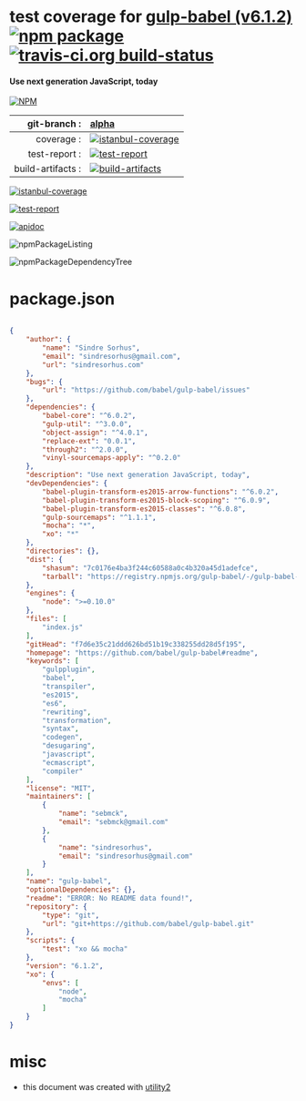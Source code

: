 # test coverage for  [gulp-babel (v6.1.2)](https://github.com/babel/gulp-babel#readme)  [![npm package](https://img.shields.io/npm/v/npmtest-gulp-babel.svg?style=flat-square)](https://www.npmjs.org/package/npmtest-gulp-babel) [![travis-ci.org build-status](https://api.travis-ci.org/npmtest/node-npmtest-gulp-babel.svg)](https://travis-ci.org/npmtest/node-npmtest-gulp-babel)
#### Use next generation JavaScript, today

[![NPM](https://nodei.co/npm/gulp-babel.png?downloads=true)](https://www.npmjs.com/package/gulp-babel)

| git-branch : | [alpha](https://github.com/npmtest/node-npmtest-gulp-babel/tree/alpha)|
|--:|:--|
| coverage : | [![istanbul-coverage](https://npmtest.github.io/node-npmtest-gulp-babel/build/coverage.badge.svg)](https://npmtest.github.io/node-npmtest-gulp-babel/build/coverage.html/index.html)|
| test-report : | [![test-report](https://npmtest.github.io/node-npmtest-gulp-babel/build/test-report.badge.svg)](https://npmtest.github.io/node-npmtest-gulp-babel/build/test-report.html)|
| build-artifacts : | [![build-artifacts](https://npmtest.github.io/node-npmtest-gulp-babel/glyphicons_144_folder_open.png)](https://github.com/npmtest/node-npmtest-gulp-babel/tree/gh-pages/build)|

[![istanbul-coverage](https://npmtest.github.io/node-npmtest-gulp-babel/build/screenCapture.buildCustomOrg.browser.coverage.html.png)](https://npmtest.github.io/node-npmtest-gulp-babel/build/coverage.html/index.html)

[![test-report](https://npmtest.github.io/node-npmtest-gulp-babel/build/screenCapture.buildCustomOrg.browser.%252Fhome%252Ftravis%252Fbuild%252Fnpmtest%252Fnode-npmtest-gulp-babel%252Ftmp%252Fbuild%252Ftest-report.html.png)](https://npmtest.github.io/node-npmtest-gulp-babel/build/test-report.html)

[![apidoc](https://npmdoc.github.io/node-npmdoc-gulp-babel/build/screenCapture.buildApidoc.browser.%252Fhome%252Ftravis%252Fbuild%252Fnpmdoc%252Fnode-npmdoc-gulp-babel%252Ftmp%252Fbuild%252Fapidoc.html.png)](https://npmdoc.github.io/node-npmdoc-gulp-babel/build/apidoc.html)

![npmPackageListing](https://npmtest.github.io/node-npmtest-gulp-babel/build/screenCapture.npmPackageListing.svg)

![npmPackageDependencyTree](https://npmtest.github.io/node-npmtest-gulp-babel/build/screenCapture.npmPackageDependencyTree.svg)



# package.json

```json

{
    "author": {
        "name": "Sindre Sorhus",
        "email": "sindresorhus@gmail.com",
        "url": "sindresorhus.com"
    },
    "bugs": {
        "url": "https://github.com/babel/gulp-babel/issues"
    },
    "dependencies": {
        "babel-core": "^6.0.2",
        "gulp-util": "^3.0.0",
        "object-assign": "^4.0.1",
        "replace-ext": "0.0.1",
        "through2": "^2.0.0",
        "vinyl-sourcemaps-apply": "^0.2.0"
    },
    "description": "Use next generation JavaScript, today",
    "devDependencies": {
        "babel-plugin-transform-es2015-arrow-functions": "^6.0.2",
        "babel-plugin-transform-es2015-block-scoping": "^6.0.9",
        "babel-plugin-transform-es2015-classes": "^6.0.8",
        "gulp-sourcemaps": "^1.1.1",
        "mocha": "*",
        "xo": "*"
    },
    "directories": {},
    "dist": {
        "shasum": "7c0176e4ba3f244c60588a0c4b320a45d1adefce",
        "tarball": "https://registry.npmjs.org/gulp-babel/-/gulp-babel-6.1.2.tgz"
    },
    "engines": {
        "node": ">=0.10.0"
    },
    "files": [
        "index.js"
    ],
    "gitHead": "f7d6e35c21ddd626bd51b19c338255dd28d5f195",
    "homepage": "https://github.com/babel/gulp-babel#readme",
    "keywords": [
        "gulpplugin",
        "babel",
        "transpiler",
        "es2015",
        "es6",
        "rewriting",
        "transformation",
        "syntax",
        "codegen",
        "desugaring",
        "javascript",
        "ecmascript",
        "compiler"
    ],
    "license": "MIT",
    "maintainers": [
        {
            "name": "sebmck",
            "email": "sebmck@gmail.com"
        },
        {
            "name": "sindresorhus",
            "email": "sindresorhus@gmail.com"
        }
    ],
    "name": "gulp-babel",
    "optionalDependencies": {},
    "readme": "ERROR: No README data found!",
    "repository": {
        "type": "git",
        "url": "git+https://github.com/babel/gulp-babel.git"
    },
    "scripts": {
        "test": "xo && mocha"
    },
    "version": "6.1.2",
    "xo": {
        "envs": [
            "node",
            "mocha"
        ]
    }
}
```



# misc
- this document was created with [utility2](https://github.com/kaizhu256/node-utility2)
